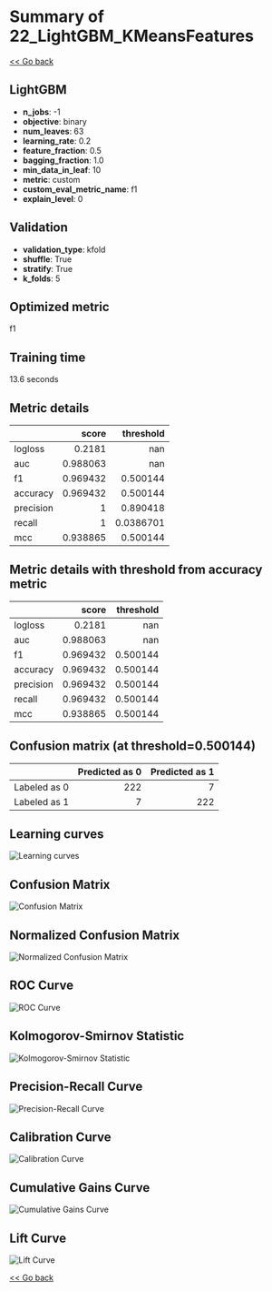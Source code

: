 # Summary of 22_LightGBM_KMeansFeatures

[<< Go back](../README.md)


## LightGBM
- **n_jobs**: -1
- **objective**: binary
- **num_leaves**: 63
- **learning_rate**: 0.2
- **feature_fraction**: 0.5
- **bagging_fraction**: 1.0
- **min_data_in_leaf**: 10
- **metric**: custom
- **custom_eval_metric_name**: f1
- **explain_level**: 0

## Validation
 - **validation_type**: kfold
 - **shuffle**: True
 - **stratify**: True
 - **k_folds**: 5

## Optimized metric
f1

## Training time

13.6 seconds

## Metric details
|           |    score |   threshold |
|:----------|---------:|------------:|
| logloss   | 0.2181   | nan         |
| auc       | 0.988063 | nan         |
| f1        | 0.969432 |   0.500144  |
| accuracy  | 0.969432 |   0.500144  |
| precision | 1        |   0.890418  |
| recall    | 1        |   0.0386701 |
| mcc       | 0.938865 |   0.500144  |


## Metric details with threshold from accuracy metric
|           |    score |   threshold |
|:----------|---------:|------------:|
| logloss   | 0.2181   |  nan        |
| auc       | 0.988063 |  nan        |
| f1        | 0.969432 |    0.500144 |
| accuracy  | 0.969432 |    0.500144 |
| precision | 0.969432 |    0.500144 |
| recall    | 0.969432 |    0.500144 |
| mcc       | 0.938865 |    0.500144 |


## Confusion matrix (at threshold=0.500144)
|              |   Predicted as 0 |   Predicted as 1 |
|:-------------|-----------------:|-----------------:|
| Labeled as 0 |              222 |                7 |
| Labeled as 1 |                7 |              222 |

## Learning curves
![Learning curves](learning_curves.png)
## Confusion Matrix

![Confusion Matrix](confusion_matrix.png)


## Normalized Confusion Matrix

![Normalized Confusion Matrix](confusion_matrix_normalized.png)


## ROC Curve

![ROC Curve](roc_curve.png)


## Kolmogorov-Smirnov Statistic

![Kolmogorov-Smirnov Statistic](ks_statistic.png)


## Precision-Recall Curve

![Precision-Recall Curve](precision_recall_curve.png)


## Calibration Curve

![Calibration Curve](calibration_curve_curve.png)


## Cumulative Gains Curve

![Cumulative Gains Curve](cumulative_gains_curve.png)


## Lift Curve

![Lift Curve](lift_curve.png)



[<< Go back](../README.md)
